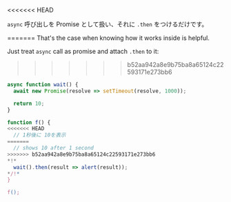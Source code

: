 
<<<<<<< HEAD

`async` 呼び出しを Promise として扱い、それに `.then` をつけるだけです。

=======
That's the case when knowing how it works inside is helpful.

Just treat `async` call as promise and attach `.then` to it:
>>>>>>> b52aa942a8e9b75ba8a65124c22593171e273bb6
```js run
async function wait() {
  await new Promise(resolve => setTimeout(resolve, 1000));

  return 10;
}

function f() {
<<<<<<< HEAD
  // 1秒後に 10を表示
=======
  // shows 10 after 1 second
>>>>>>> b52aa942a8e9b75ba8a65124c22593171e273bb6
*!*
  wait().then(result => alert(result));
*/!*
}

f();
```
